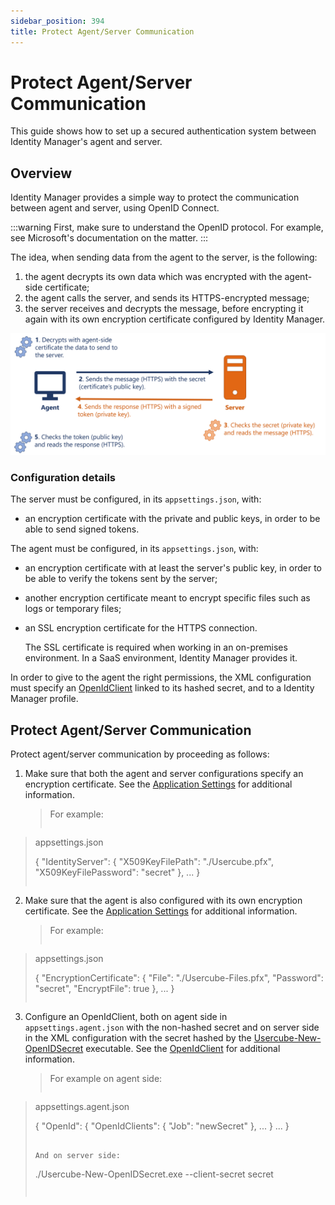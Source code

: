 ```yaml
---
sidebar_position: 394
title: Protect Agent/Server Communication
---
```


# Protect Agent/Server Communication

This guide shows how to set up a secured authentication system between Identity Manager's agent and server.

## Overview

Identity Manager provides a simple way to protect the communication between agent and server, using OpenID Connect.

:::warning
First, make sure to understand the OpenID protocol. For example, see Microsoft's documentation on the matter.
:::

The idea, when sending data from the agent to the server, is the following:

1. the agent decrypts its own data which was encrypted with the agent-side certificate;
2. the agent calls the server, and sends its HTTPS-encrypted message;
3. the server receives and decrypts the message, before encrypting it again with its own encryption certificate configured by Identity Manager.

![Schema: Agent/Server Communication](../../../../../../../../static/images/Usercube_SaaS/Content/Resources/Images/agent-server-communication.png)

### Configuration details

The server must be configured, in its `appsettings.json`, with:

* an encryption certificate with the private and public keys, in order to be able to send signed tokens.

The agent must be configured, in its `appsettings.json`, with:

* an encryption certificate with at least the server's public key, in order to be able to verify the tokens sent by the server;
* another encryption certificate meant to encrypt specific files such as logs or temporary files;
* an SSL encryption certificate for the HTTPS connection.

  The SSL certificate is required when working in an on-premises environment. In a SaaS environment, Identity Manager provides it.

In order to give to the agent the right permissions, the XML configuration must specify an [OpenIdClient](../../../toolkit/xml-configuration/access-control/openidclient/index "OpenIdClient") linked to its hashed secret, and to a Identity Manager profile.

## Protect Agent/Server Communication

Protect agent/server communication by proceeding as follows:

1. Make sure that both the agent and server configurations specify an encryption certificate. See the [Application Settings](../../../network-configuration/agent-configuration/appsettings/index "Application Settings") for additional information.

   > For example:
   >
   > ```
>
   > appsettings.json
   >
   > {
   >   "IdentityServer": {
   >       "X509KeyFilePath": "./Usercube.pfx",
   >       "X509KeyFilePassword": "secret"
   >   },
   >   ...
   > }
   >
   > ```
2. Make sure that the agent is also configured with its own encryption certificate. See the [Application Settings](../../../network-configuration/agent-configuration/appsettings/index "Application Settings") for additional information.

   > For example:
   >
   > ```
>
   > appsettings.json
   >
   > {
   >   "EncryptionCertificate": {
   >       "File": "./Usercube-Files.pfx",
   >       "Password": "secret",
   >       "EncryptFile": true
   >   },
   >   ...
   > }
   >
   > ```
3. Configure an OpenIdClient, both on agent side in `appsettings.agent.json` with the non-hashed secret and on server side in the XML configuration with the secret hashed by the [Usercube-New-OpenIDSecret](../../../executables/references/new-openidsecret/index "Usercube-New-OpenIDSecret") executable. See the [OpenIdClient](../../../toolkit/xml-configuration/access-control/openidclient/index "OpenIdClient") for additional information.

   > For example on agent side:
   >
   > ```
>
   > appsettings.agent.json
   >
   > {
   >   "OpenId": {
   >       "OpenIdClients": {
   >           "Job": "newSecret"
   >       },
   >       ...
   >   }
   >   ...
   > }
   >
   > ```
>
   > And on server side:
   >
   > ```
>
   > ./Usercube-New-OpenIDSecret.exe --client-secret secret
   >
   > ```
>
   > ```
>
   > 
   >
   > ```